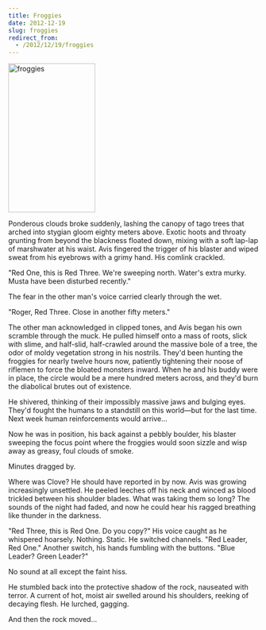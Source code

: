 ```yaml
---
title: Froggies
date: 2012-12-19
slug: froggies
redirect_from:
  - /2012/12/19/froggies
---
```

<a href="http://sivanea.com/2012/12/19/froggies/froggies/" rel="attachment wp-att-40"><img class="size-medium wp-image-40 alignleft" style="margin-right:16px;" alt="froggies" src="http://sivanea.com/wp-content/uploads/2012/12/froggies.jpg?w=175" width="175" height="300" /></a>

Ponderous clouds broke suddenly, lashing the canopy of tago trees that arched into stygian gloom eighty meters above. Exotic hoots and throaty grunting from beyond the blackness floated down, mixing with a soft lap-lap of marshwater at his waist. Avis fingered the trigger of his blaster and wiped sweat from his eyebrows with a grimy hand. His comlink crackled.

"Red One, this is Red Three. We're sweeping north. Water's extra murky. Musta have been disturbed recently."

The fear in the other man's voice carried clearly through the wet.

"Roger, Red Three. Close in another fifty meters."

The other man acknowledged in clipped tones, and Avis began his own scramble through the muck. He pulled himself onto a mass of roots, slick with slime, and half-slid, half-crawled around the massive bole of a tree, the odor of moldy vegetation strong in his nostrils. They'd been hunting the froggies for nearly twelve hours now, patiently tightening their noose of riflemen to force the bloated monsters inward. When he and his buddy were in place, the circle would be a mere hundred meters across, and they'd burn the diabolical brutes out of existence.

He shivered, thinking of their impossibly massive jaws and bulging eyes. They'd fought the humans to a standstill on this world—but for the last time. Next week human reinforcements would arrive...

Now he was in position, his back against a pebbly boulder, his blaster sweeping the focus point where the froggies would soon sizzle and wisp away as greasy, foul clouds of smoke.

Minutes dragged by.

Where was Clove? He should have reported in by now. Avis was growing increasingly unsettled. He peeled leeches off his neck and winced as blood trickled between his shoulder blades. What was taking them so long? The sounds of the night had faded, and now he could hear his ragged breathing like thunder in the darkness.

"Red Three, this is Red One. Do you copy?" His voice caught as he whispered hoarsely. Nothing. Static. He switched channels. "Red Leader, Red One." Another switch, his hands fumbling with the buttons. "Blue Leader? Green Leader?"

No sound at all except the faint hiss.

He stumbled back into the protective shadow of the rock, nauseated with terror. A current of hot, moist air swelled around his shoulders, reeking of decaying flesh. He lurched, gagging.

And then the rock moved...
